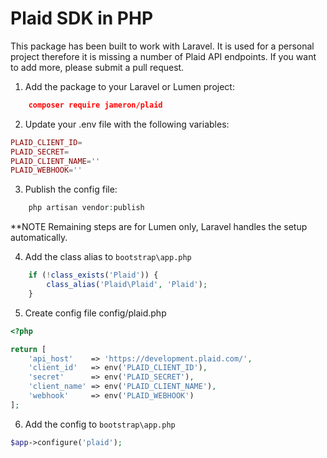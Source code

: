 # Plaid SDK in PHP

This package has been built to work with Laravel. It is used for a personal project therefore it is missing a number of Plaid API endpoints. If you want to add more, please submit a pull request.

1) Add the package to your Laravel or Lumen project:

```json
    composer require jameron/plaid
```

2) Update your .env file with the following variables:

```php
PLAID_CLIENT_ID=
PLAID_SECRET=
PLAID_CLIENT_NAME=''
PLAID_WEBHOOK=''
```

3) Publish the config file:

```php
    php artisan vendor:publish
```

**NOTE Remaining steps are for Lumen only, Laravel handles the setup automatically.

4) Add the class alias to `bootstrap\app.php`

```php
    if (!class_exists('Plaid')) {
        class_alias('Plaid\Plaid', 'Plaid');
    }
```

5) Create config file config/plaid.php

```php
<?php

return [
    'api_host'    => 'https://development.plaid.com/',
    'client_id'   => env('PLAID_CLIENT_ID'),
    'secret'      => env('PLAID_SECRET'),
    'client_name' => env('PLAID_CLIENT_NAME'),
    'webhook'     => env('PLAID_WEBHOOK')
];
```

6) Add the config to `bootstrap\app.php`

```php
$app->configure('plaid');
```
